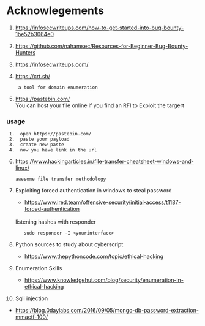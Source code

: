 # Acknowlegements
  1. https://infosecwriteups.com/how-to-get-started-into-bug-bounty-1be52b3064e0
  2. https://github.com/nahamsec/Resources-for-Beginner-Bug-Bounty-Hunters
  3. https://infosecwriteups.com/
  4. https://crt.sh/ 
         
          a tool for domain enumeration
  5. https://pastebin.com/ <br>
    You can host your file online if you find an RFI to Exploit the targert
    
   ### usage
     1.  open https://pastebin.com/
     2.  paste your payload
     3.  create new paste 
     4.  now you have link in the url
   6. https://www.hackingarticles.in/file-transfer-cheatsheet-windows-and-linux/
            
          awesome file transfer methodology
   7. Exploiting forced authentication in windows to steal password 
      * https://www.ired.team/offensive-security/initial-access/t1187-forced-authentication
      <br>
       listening hashes with responder
                 
             sudo responder -I <yourinterface>
8. Python sources to study about cyberscript

      * https://www.thepythoncode.com/topic/ethical-hacking
9. Enumeration Skills
     * https://www.knowledgehut.com/blog/security/enumeration-in-ethical-hacking
10. Sqli injection
   * https://blog.0daylabs.com/2016/09/05/mongo-db-password-extraction-mmactf-100/
